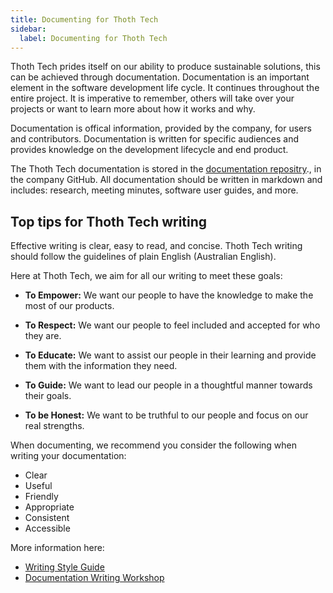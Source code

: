 ```yaml
---
title: Documenting for Thoth Tech
sidebar:
  label: Documenting for Thoth Tech
---
```


Thoth Tech prides itself on our ability to produce sustainable solutions, this can be achieved
through documentation. Documentation is an important element in the software development life cycle.
It continues throughout the entire project. It is imperative to remember, others will take over your
projects or want to learn more about how it works and why.

Documentation is offical information, provided by the company, for users and contributors.
Documentation is written for specific audiences and provides knowledge on the development lifecycle
and end product.

The Thoth Tech documentation is stored in the
[documentation repositry](https://github.com/thoth-tech/documentation)., in the company GitHub. All
documentation should be written in markdown and includes: research, meeting minutes, software user
guides, and more.

## Top tips for Thoth Tech writing

Effective writing is clear, easy to read, and concise. Thoth Tech writing should follow the
guidelines of plain English (Australian English).

Here at Thoth Tech, we aim for all our writing to meet these goals:

- **To Empower:** We want our people to have the knowledge to make the most of our products.

- **To Respect:** We want our people to feel included and accepted for who they are.

- **To Educate:** We want to assist our people in their learning and provide them with the
  information they need.

- **To Guide:** We want to lead our people in a thoughtful manner towards their goals.

- **To be Honest:** We want to be truthful to our people and focus on our real strengths.

When documenting, we recommend you consider the following when writing your documentation:

- Clear
- Useful
- Friendly
- Appropriate
- Consistent
- Accessible

More information here:

- [Writing Style Guide](writing-style-guide.md)
- [Documentation Writing Workshop](docs/../../../learning/training/writing-documentation.md)
